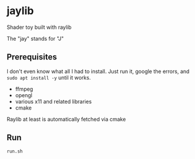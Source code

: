 
# jaylib

Shader toy built with raylib 

The "jay" stands for "J"

## Prerequisites

I don't even know what all I had to install.  Just run it, google the errors,
and `sudo apt install -y` until it works.

- ffmpeg
- opengl
- various x11 and related libraries
- cmake

Raylib at least is automatically fetched via cmake

## Run

```
run.sh
```

